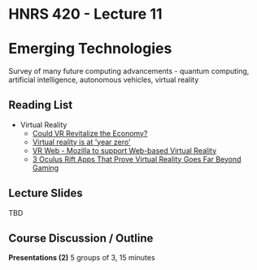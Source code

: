 # HNRS 420 - Lecture 11 <br/><br/>Emerging Technologies

Survey of many future computing advancements - quantum computing, artificial intelligence, autonomous vehicles, virtual reality

## Reading List
* Virtual Reality
  * [Could VR Revitalize the Economy?](http://www.wired.com/2014/10/virtual-reality-economy/)
  * [Virtual reality is at 'year zero'](http://www.bbc.com/news/technology-29801753)
  * [VR Web - Mozilla to support Web-based Virtual Reality](http://wemo.io/mozilla-virtual-reality-and-the-dawn-of-the-metaverse-511)
  * [3 Oculus Rift Apps That Prove Virtual Reality Goes Far Beyond Gaming](http://www.bloomberg.com/news/2014-10-29/3-oculus-rift-apps-that-prove-virtual-reality-goes-far-beyond-gaming.html)


## Lecture Slides
TBD



## Course Discussion / Outline
**Presentations (2)**  5 groups of 3, 15 minutes
